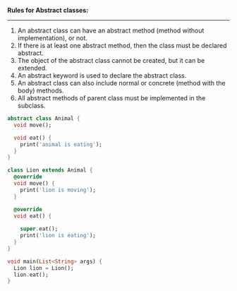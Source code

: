 **Rules for Abstract classes:**

---

1. An abstract class can have an abstract method (method without implementation), or not.
2. If there is at least one abstract method, then the class must be declared abstract.
3. The object of the abstract class cannot be created, but it can be extended.
4. An abstract keyword is used to declare the abstract class.
5. An abstract class can also include normal or concrete (method with the body) methods.
6. All abstract methods of parent class must be implemented in the subclass.

```dart
abstract class Animal {
  void move();

  void eat() {
    print('animal is eating');
  }
}

class Lion extends Animal {
  @override
  void move() {
    print('lion is moving');
  }

  @override
  void eat() {
    
    super.eat();
    print('lion is eating');
  }
}

void main(List<String> args) {
  Lion lion = Lion();
  lion.eat();
}
```